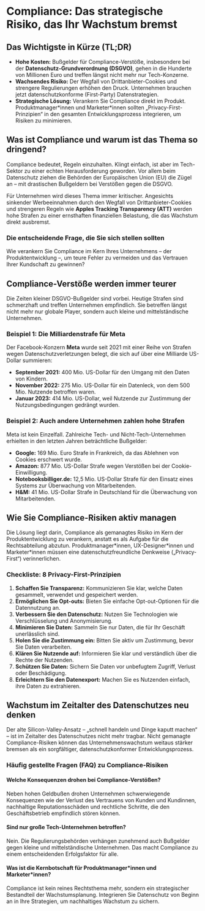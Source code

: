 # Compliance: Das strategische Risiko, das Ihr Wachstum bremst

## Das Wichtigste in Kürze (TL;DR)

*   **Hohe Kosten:** Bußgelder für Compliance-Verstöße, insbesondere bei der **Datenschutz-Grundverordnung (DSGVO)**, gehen in die Hunderte von Millionen Euro und treffen längst nicht mehr nur Tech-Konzerne.
*   **Wachsendes Risiko:** Der Wegfall von Drittanbieter-Cookies und strengere Regulierungen erhöhen den Druck. Unternehmen brauchen jetzt datenschutzkonforme (First-Party) Datenstrategien.
*   **Strategische Lösung:** Verankern Sie Compliance direkt im Produkt. Produktmanager\*innen und Marketer\*innen sollten „Privacy-First-Prinzipien“ in den gesamten Entwicklungsprozess integrieren, um Risiken zu minimieren.

## Was ist Compliance und warum ist das Thema so dringend?

Compliance bedeutet, Regeln einzuhalten. Klingt einfach, ist aber im Tech-Sektor zu einer echten Herausforderung geworden. Vor allem beim Datenschutz ziehen die Behörden der Europäischen Union (EU) die Zügel an – mit drastischen Bußgeldern bei Verstößen gegen die DSGVO.

Für Unternehmen wird dieses Thema immer kritischer. Angesichts sinkender Werbeeinnahmen durch den Wegfall von Drittanbieter-Cookies und strengeren Regeln wie **Apples Tracking Transparency (ATT)** werden hohe Strafen zu einer ernsthaften finanziellen Belastung, die das Wachstum direkt ausbremst.

### Die entscheidende Frage, die Sie sich stellen sollten

Wie verankern Sie Compliance im Kern Ihres Unternehmens – der Produktentwicklung –, um teure Fehler zu vermeiden und das Vertrauen Ihrer Kundschaft zu gewinnen?

## Compliance-Verstöße werden immer teurer

Die Zeiten kleiner DSGVO-Bußgelder sind vorbei. Heutige Strafen sind schmerzhaft und treffen Unternehmen empfindlich. Sie betreffen längst nicht mehr nur globale Player, sondern auch kleine und mittelständische Unternehmen.

### Beispiel 1: Die Milliardenstrafe für Meta

Der Facebook-Konzern **Meta** wurde seit 2021 mit einer Reihe von Strafen wegen Datenschutzverletzungen belegt, die sich auf über eine Milliarde US-Dollar summieren:

*   **September 2021:** 400 Mio. US-Dollar für den Umgang mit den Daten von Kindern.
*   **November 2022:** 275 Mio. US-Dollar für ein Datenleck, von dem 500 Mio. Nutzende betroffen waren.
*   **Januar 2023:** 414 Mio. US-Dollar, weil Nutzende zur Zustimmung der Nutzungsbedingungen gedrängt wurden.

### Beispiel 2: Auch andere Unternehmen zahlen hohe Strafen

Meta ist kein Einzelfall. Zahlreiche Tech- und Nicht-Tech-Unternehmen erhielten in den letzten Jahren beträchtliche Bußgelder:

*   **Google:** 169 Mio. Euro Strafe in Frankreich, da das Ablehnen von Cookies erschwert wurde.
*   **Amazon:** 877 Mio. US-Dollar Strafe wegen Verstößen bei der Cookie-Einwilligung.
*   **Notebooksbilliger.de:** 12,5 Mio. US-Dollar Strafe für den Einsatz eines Systems zur Überwachung von Mitarbeitenden.
*   **H&M:** 41 Mio. US-Dollar Strafe in Deutschland für die Überwachung von Mitarbeitenden.

## Wie Sie Compliance-Risiken aktiv managen

Die Lösung liegt darin, Compliance als gemanagtes Risiko im Kern der Produktentwicklung zu verankern, anstatt es als Aufgabe für die Rechtsabteilung abzutun. Produktmanager\*innen, UX-Designer\*innen und Marketer\*innen müssen eine datenschutzfreundliche Denkweise („Privacy-First“) verinnerlichen.

### Checkliste: 8 Privacy-First-Prinzipien

1.  **Schaffen Sie Transparenz:** Kommunizieren Sie klar, welche Daten gesammelt, verwendet und gespeichert werden.
2.  **Ermöglichen Sie Opt-outs:** Bieten Sie einfache Opt-out-Optionen für die Datennutzung an.
3.  **Verbessern Sie den Datenschutz:** Nutzen Sie Technologien wie Verschlüsselung und Anonymisierung.
4.  **Minimieren Sie Daten:** Sammeln Sie nur Daten, die für Ihr Geschäft unerlässlich sind.
5.  **Holen Sie die Zustimmung ein:** Bitten Sie aktiv um Zustimmung, bevor Sie Daten verarbeiten.
6.  **Klären Sie Nutzende auf:** Informieren Sie klar und verständlich über die Rechte der Nutzenden.
7.  **Schützen Sie Daten:** Sichern Sie Daten vor unbefugtem Zugriff, Verlust oder Beschädigung.
8.  **Erleichtern Sie den Datenexport:** Machen Sie es Nutzenden einfach, ihre Daten zu extrahieren.

## Wachstum im Zeitalter des Datenschutzes neu denken

Der alte Silicon-Valley-Ansatz – „schnell handeln und Dinge kaputt machen“ – ist im Zeitalter des Datenschutzes nicht mehr tragbar. Nicht gemanagte Compliance-Risiken können das Unternehmenswachstum weitaus stärker bremsen als ein sorgfältiger, datenschutzkonformer Entwicklungsprozess.

### Häufig gestellte Fragen (FAQ) zu Compliance-Risiken

#### Welche Konsequenzen drohen bei Compliance-Verstößen?
Neben hohen Geldbußen drohen Unternehmen schwerwiegende Konsequenzen wie der Verlust des Vertrauens von Kunden und Kundinnen, nachhaltige Reputationsschäden und rechtliche Schritte, die den Geschäftsbetrieb empfindlich stören können.

#### Sind nur große Tech-Unternehmen betroffen?
Nein. Die Regulierungsbehörden verhängen zunehmend auch Bußgelder gegen kleine und mittelständische Unternehmen. Das macht Compliance zu einem entscheidenden Erfolgsfaktor für alle.

#### Was ist die Kernbotschaft für Produktmanager\*innen und Marketer\*innen?
Compliance ist kein reines Rechtsthema mehr, sondern ein strategischer Bestandteil der Wachstumsplanung. Integrieren Sie Datenschutz von Beginn an in Ihre Strategien, um nachhaltiges Wachstum zu sichern.